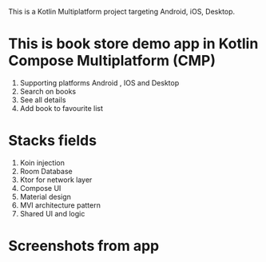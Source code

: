 This is a Kotlin Multiplatform project targeting Android, iOS, Desktop.

# This is book store demo app in Kotlin Compose Multiplatform (CMP)
1. Supporting platforms Android , IOS  and Desktop
2. Search on books
3. See all details 
4. Add book to favourite list

# Stacks fields
1. Koin injection
2. Room Database
3. Ktor for network layer
4. Compose UI
5. Material design
6. MVI architecture pattern
7. Shared UI and logic

# Screenshots from app
